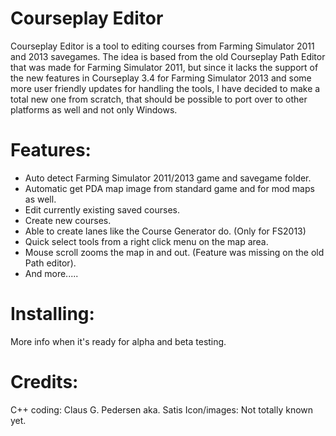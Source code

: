 Courseplay Editor
================

Courseplay Editor is a tool to editing courses from Farming Simulator 2011 and 2013 savegames.
The idea is based from the old Courseplay Path Editor that was made for Farming Simulator 2011, but since it lacks the support of the new features in Courseplay 3.4 for Farming Simulator 2013 and some more user friendly updates for handling the tools, I have decided to make a total new one from scratch, that should be possible to port over to other platforms as well and not only Windows.

Features:
================
+ Auto detect Farming Simulator 2011/2013 game and savegame folder.
+ Automatic get PDA map image from standard game and for mod maps as well.
+ Edit currently existing saved courses.
+ Create new courses.
+ Able to create lanes like the Course Generator do. (Only for FS2013)
+ Quick select tools from a right click menu on the map area.
+ Mouse scroll zooms the map in and out. (Feature was missing on the old Path editor).
+ And more.....

Installing:
================
More info when it's ready for alpha and beta testing.

Credits:
================
C++ coding: Claus G. Pedersen aka. Satis
Icon/images: Not totally known yet.
